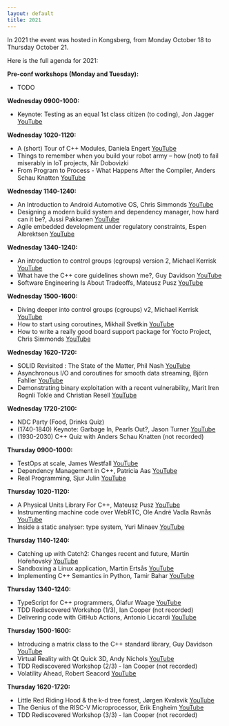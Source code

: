```yaml
---
layout: default
title: 2021
---
```


In 2021 the event was hosted in Kongsberg, from Monday October 18 to Thursday October 21.

Here is the full agenda for 2021:

__Pre-conf workshops (Monday and Tuesday):__
- TODO

__Wednesday 0900-1000:__

- Keynote: Testing as an equal 1st class citizen (to coding), Jon Jagger [YouTube](https://youtu.be/1u6DdiFFH6Q)

__Wednesday 1020-1120:__

- A (short) Tour of C++ Modules, Daniela Engert [YouTube](https://youtu.be/XAL4GlBt_Yk)
- Things to remember when you build your robot army – how (not) to fail miserably in IoT projects, Nir Dobovizki
- From Program to Process - What Happens After the Compiler, Anders Schau Knatten [YouTube](https://youtu.be/fGnbGX88z3Y)

__Wednesday 1140-1240:__

- An Introduction to Android Automotive OS, Chris Simmonds [YouTube](https://youtu.be/KVM5njlZ4sM)
- Designing a modern build system and dependency manager, how hard can it be?,  Jussi Pakkanen [YouTube](https://youtu.be/B6LSdboN_wM)
- Agile embedded development under regulatory constraints, Espen Albrektsen [YouTube](https://youtu.be/AzQQPyBwNyo)

__Wednesday 1340-1240:__

- An introduction to control groups (cgroups) version 2, Michael Kerrisk [YouTube](https://youtu.be/kcnFQgg9ToY)
- What have the C++ core guidelines shown me?, Guy Davidson [YouTube](https://youtu.be/_RXU-hAS87U)
- Software Engineering Is About Tradeoffs, Mateusz Pusz [YouTube](https://youtu.be/BUUWEkpGWsM)

__Wednesday 1500-1600:__

- Diving deeper into control groups (cgroups) v2, Michael Kerrisk [YouTube](https://youtu.be/Clr_MQwaJtA)
- How to start using coroutines, Mikhail Svetkin [YouTube](https://youtu.be/6AIYIf5Vr18)
- How to write a really good board support package for Yocto Project, Chris Simmonds [YouTube](https://youtu.be/s5U4c2_ChrA)

__Wednesday 1620-1720:__

- SOLID Revisited : The State of the Matter, Phil Nash [YouTube](https://youtu.be/Ko0eV7BGcXs)
- Asynchronous I/O and coroutines for smooth data streaming, Björn Fahller [YouTube](https://youtu.be/uPJFj3b8RN0)
- Demonstrating binary exploitation with a recent vulnerability, Marit Iren Rognli Tokle and Christian Resell [YouTube](https://youtu.be/PD-Q0nhkegM)

__Wednesday 1720-2100:__

- NDC Party (Food, Drinks Quiz)
- (1740-1840) Keynote: Garbage In, Pearls Out?, Jason Turner [YouTube](https://www.youtube.com/live/GBJrgAKmG8U)
- (1930-2030) C++ Quiz with Anders Schau Knatten (not recorded)

__Thursday 0900-1000:__

- TestOps at scale, James Westfall [YouTube](https://youtu.be/oQbBSOs1EHw)
- Dependency Management in C++, Patricia Aas [YouTube](https://youtu.be/9mPEdpUNZfc)
- Real Programming, Sjur Julin [YouTube](https://youtu.be/uyaYBD8-xq0)

__Thursday 1020-1120:__

- A Physical Units Library For C++, Mateusz Pusz [YouTube](https://youtu.be/nudq58d0TFc)
- Instrumenting machine code over WebRTC, Ole André Vadla Ravnås [YouTube](https://youtu.be/HB_wfa1F31o)
- Inside a static analyser: type system, Yuri Minaev [YouTube](https://youtu.be/36MEItqw328)

__Thursday 1140-1240:__

- Catching up with Catch2: Changes recent and future, Martin Hořeňovský [YouTube](https://youtu.be/uKDXwKe0fyo)
- Sandboxing a Linux application, Martin Ertsås [YouTube](https://youtu.be/SxK-hccyoTcj)
- Implementing C++ Semantics in Python, Tamir Bahar [YouTube](https://youtu.be/HalN3dTUnL8)

__Thursday 1340-1240:__

- TypeScript for C++ programmers, Ólafur Waage [YouTube](https://youtu.be/z-zPTWp6xbY)
- TDD Rediscovered Workshop (1/3), Ian Cooper (not recorded)
- Delivering code with GitHub Actions, Antonio Liccardi [YouTube](https://youtu.be/U1NNgQaC300)

__Thursday 1500-1600:__

- Introducing a matrix class to the C++ standard library, Guy Davidson [YouTube](https://youtu.be/KfYkkQJF_wkj)
- Virtual Reality with Qt Quick 3D, Andy Nichols [YouTube](https://youtu.be/bUZ_tTy7Seo)
- TDD Rediscovered Workshop (2/3) - Ian Cooper (not recorded)
- Volatility Ahead, Robert Seacord [YouTube](https://youtu.be/fVzk4JY2w-M)

__Thursday 1620-1720:__

- Little Red Riding Hood & the k-d tree forest, Jørgen Kvalsvik [YouTube](https://youtu.be/NS87tWsbyPQ)
- The Genius of the RISC-V Microprocessor, Erik Engheim [YouTube](https://youtu.be/v0ssX-JiV-s)
- TDD Rediscovered Workshop (3/3) - Ian Cooper (not recorded)
